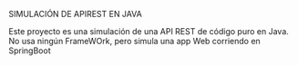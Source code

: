 SIMULACIÓN DE APIREST EN JAVA

Este proyecto es una simulación de una API REST de código puro en Java. 
No usa ningún FrameWOrk, pero simula una app Web corriendo en SpringBoot
